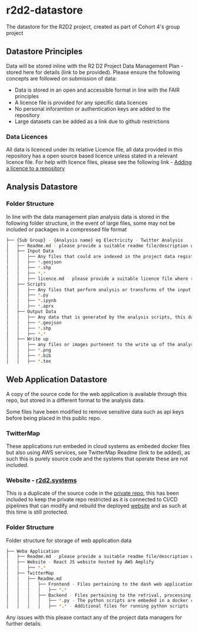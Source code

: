 # r2d2-datastore
The datastore for the R2D2 project, created as part of Cohort 4's group project

## Datastore Principles
Data will be stored inline with the R2 D2 Project Data Management Plan - stored here for details (link to be provided). Please ensure the following concepts are followed on submission of data:
- Data is stored in an open and accessible format in line with the FAIR principles
- A licence file is provided for any specific data licences
- No personal inforamtion or authentication keys are added to the repository
- Large datasets can be added as a link due to github restrictions

### Data Licences
All data is licenced under its relative Licence file, all data provided in this repository has a open source based licence unless stated in a relevant licence file. For help with licence files, please see the following link - [Adding a licence to a repository](https://docs.github.com/en/communities/setting-up-your-project-for-healthy-contributions/adding-a-license-to-a-repository)

## Analysis Datastore
### Folder Structure
In line with the data management plan analysis data is stored in the following folder structure, in the event of large files, some may not be included or packages in a compressed file format

```bash
├── {Sub Group} - {Analysis name} eg Electricity - Twitter Analysis
│   ├── Readme.md - please provide a suitable readme file/description where possible
│   ├── Input Data
│   │   ├── Any files that could are indexed in the project data register
│   │   ├── *.geojson
│   │   ├── *.shp
│   │   ├── *.*
│   │   ├── licence.md - please provide a suitable licence file where relevant if the data requires a specific standard data licence
│   ├── Scripts
│   │   ├── Any files that perform analysis or transforms of the input data to produce the output data in Python or ArcGIS Pro package files
│   │   ├── *.py
│   │   ├── *.ipynb
│   │   ├── *.aprx
│   ├── Output Data
│   │   ├── Any data that is generated by the analysis scripts, this data will be presented on the [webapp](https://github.com/Geospatial-Systems-CDT/r2d2-dashboard)
│   │   ├── *.geojson
│   │   ├── *.shp
│   │   ├── *.*
│   ├── Write up
│   │   ├── any files or images purtenent to the write up of the analysis, eg latex documents and figures
│   │   ├── *.png
│   │   ├── *.bib
│   │   ├── *.tex
```

## Web Application Datastore
A copy of the source code for the web application is available through this repo, but stored in a different format to the analysis data.

Some files have been modified to remove sensitive data such as api keys before being placed in this public repo.

### TwitterMap
These applications run embeded in cloud systems as embeded docker files but also using AWS services, see TwitterMap Readme (link to be added), as such this is purely source code and the systems that operate these are not included.

### Website - [r2d2.systems](https://www.r2d2.systems/)
This is a duplicate of the source code in the [private repo](https://github.com/Geospatial-Systems-CDT/r2d2-dashboard), this has been included to keep the private repo restricted as it is connected to CI/CD pipelines that can modify and rebuild the deployed [website](https://www.r2d2.systems/) and as such at this time is still protected.

### Folder Structure
Folder structure for storage of web application data
```bash
├── Weba Application
│   ├── Readme.md - please provide a suitable readme file/description where possible
│   ├── Website - React JS website hosted by AWS Amplify
│   │   ├── *.*
│   ├── TwitterMap
│   │   ├── Readme.md
│   │   │   ├── Frontend - Files pertaining to the dash web application, hosted in AWS Elastic Beanstalk
│   │   │   │   ├── *.*
│   │   │   ├── Backend - Files pertaining to the retrival, processing and analysis of the twitter data via the Dynamodb database tables and GraphQL API services offered by AWS
│   │   │   │   ├── *.py - The python scripts are embeded in a docker container registered on ECR and implemented in ECS
│   │   │   │   ├── *.* - Additional files for running python scripts
```

Any issues with this please contact any of the project data managers for further details.

